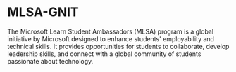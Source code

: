 # MLSA-GNIT
The Microsoft Learn Student Ambassadors (MLSA) program is a global initiative by Microsoft designed to enhance students' employability and technical skills. It provides opportunities for students to collaborate, develop leadership skills, and connect with a global community of students passionate about technology.
